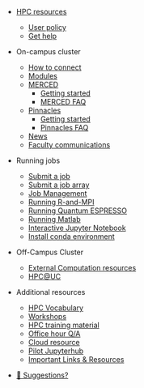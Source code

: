 - [HPC resources](README.md)
  - [User policy](policy.md)
  - [Get help](get_help.md)
- On-campus cluster
    - [How to connect](central_login.md)
    - [Modules](p_modules.md)
    - [MERCED](MERCED.md)
        - [Getting started](get_started.md)
        - [MERCED FAQ](merced_FAQ.md)
    - [Pinnacles](Pinnacles.md)
        - [Getting started](p_get_started.md)
        - [Pinnacles FAQ](pinnacles_FAQ.md)
    - [News](news.md)
    - [Faculty communications](commun.md)
- Running jobs
    - [Submit a job ](running_jobs.md)
    - [Submit a job array](job_array.md)
    - [Job Management](Manage_job.md)
    - [Running R-and-MPI](running_R_mpi.md)
    - [Running Quantum ESPRESSO](running_qr.md)
    - [Running Matlab](running_matlab.md)
    - [Interactive Jupyter Notebook](running_jupyter.md)
    - [Install conda environment](conda_env.md)
- Off-Campus Cluster
    - [External Computation resources](additional.md)
    - [HPC@UC](hpc_uc.md)

- Additional resources
  - [HPC Vocabulary](hpc_vocab.md)
  - [Workshops](software_carpentry.md)
  - [HPC training material](hpc_training.md)
  - [Office hour Q/A](office_hour.md)
  - [Cloud resource](cloud.md)
  - [Pilot Jupyterhub](jupyterhub.md)
  - [Important Links & Resources](important_links.md)

- [💜 Suggestions?](contribute.md)

